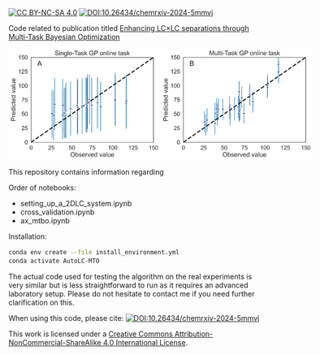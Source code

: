 [![CC BY-NC-SA 4.0][cc-by-nc-sa-shield]][cc-by-nc-sa] [![DOI:10.26434/chemrxiv-2024-5mmvj](https://img.shields.io/badge/DOI-10.26434%2Fchemrxiv.2024.5mmvj-B31B1B)](https://doi.org/10.26434/chemrxiv-2024-5mmvj)

Code related to publication titled [Enhancing LC×LC separations through Multi-Task Bayesian Optimization](https://doi.org/10.26434/chemrxiv-2024-5mmvj)

<div style="display: flex; justify-content: space-between;">
  <img src="/figures/cross_val_single_task.png" width="300"/>
  <img src="/figures/cross_val_multi_task.png" width="300"/>
</div>


This repository contains information regarding 

Order of notebooks:

- setting_up_a_2DLC_system.ipynb
- cross_validation.ipynb
- ax_mtbo.ipynb

Installation:
```bash
conda env create --file install_environment.yml
conda activate AutoLC-MTO
```

The actual code used for testing the algorithm on the real experiments is very similar but is less straightforward to run as it requires an advanced laboratory setup. Please do not hesitate to contact me if you need further clarification on this.

When using this code, please cite:
[![DOI:10.26434/chemrxiv-2024-5mmvj](https://img.shields.io/badge/DOI-10.26434%2Fchemrxiv.2024.5mmvj-B31B1B)](https://doi.org/10.26434/chemrxiv-2024-5mmvj)


This work is licensed under a
[Creative Commons Attribution-NonCommercial-ShareAlike 4.0 International License][cc-by-nc-sa].

[cc-by-nc-sa]: http://creativecommons.org/licenses/by-nc-sa/4.0/
[cc-by-nc-sa-image]: https://licensebuttons.net/l/by-nc-sa/4.0/88x31.png
[cc-by-nc-sa-shield]: https://img.shields.io/badge/License-CC%20BY--NC--SA%204.0-lightgrey.svg
